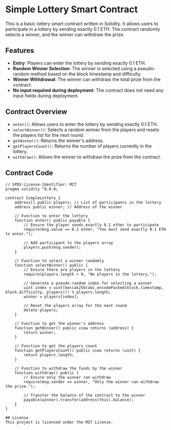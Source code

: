 # Simple Lottery Smart Contract

This is a basic lottery smart contract written in Solidity. It allows users to participate in a lottery by sending exactly 0.1 ETH. The contract randomly selects a winner, and the winner can withdraw the prize.

## Features

- **Entry**: Players can enter the lottery by sending exactly 0.1 ETH.
- **Random Winner Selection**: The winner is selected using a pseudo-random method based on the block timestamp and difficulty.
- **Winner Withdrawal**: The winner can withdraw the total prize from the contract.
- **No input required during deployment**: The contract does not need any input fields during deployment.

## Contract Overview

- `enter()`: Allows users to enter the lottery by sending exactly 0.1 ETH.
- `selectWinner()`: Selects a random winner from the players and resets the players list for the next round.
- `getWinner()`: Returns the winner's address.
- `getPlayersCount()`: Returns the number of players currently in the lottery.
- `withdraw()`: Allows the winner to withdraw the prize from the contract.

## Contract Code

```solidity
// SPDX-License-Identifier: MIT
pragma solidity ^0.8.0;

contract SimpleLottery {
    address[] public players; // List of participants in the lottery
    address public winner; // Address of the winner

    // Function to enter the lottery
    function enter() public payable {
        // Ensure the player sends exactly 0.1 ether to participate
        require(msg.value == 0.1 ether, "You must send exactly 0.1 ETH to enter.");

        // Add participant to the players array
        players.push(msg.sender);
    }

    // Function to select a winner randomly
    function selectWinner() public {
        // Ensure there are players in the lottery
        require(players.length > 0, "No players in the lottery.");

        // Generate a pseudo-random index for selecting a winner
        uint index = uint(keccak256(abi.encodePacked(block.timestamp, block.difficulty, players))) % players.length;
        winner = players[index];

        // Reset the players array for the next round
        delete players;
    }

    // Function to get the winner's address
    function getWinner() public view returns (address) {
        return winner;
    }

    // Function to get the players count
    function getPlayersCount() public view returns (uint) {
        return players.length;
    }

    // Function to withdraw the funds by the winner
    function withdraw() public {
        // Ensure only the winner can withdraw
        require(msg.sender == winner, "Only the winner can withdraw the prize.");

        // Transfer the balance of the contract to the winner
        payable(winner).transfer(address(this).balance);
    }
}

## License
This project is licensed under the MIT License.
